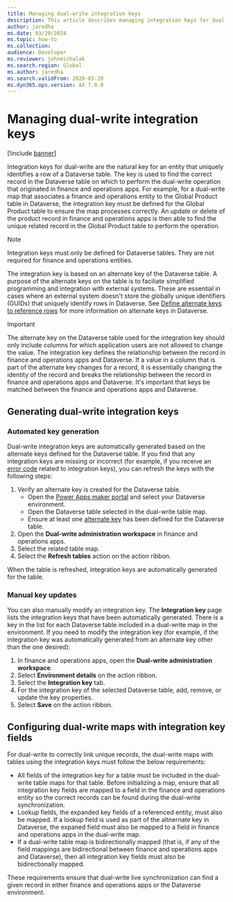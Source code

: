 ```yaml
---
title: Managing dual-write integration keys
description: This article describes managing integration keys for dual-write
author: jaredha
ms.date: 03/29/2024
ms.topic: how-to
ms.collection:
audience: Developer
ms.reviewer: johnmichalak
ms.search.region: Global
ms.author: jaredha
ms.search.validFrom: 2020-03-20
ms.dyn365.ops.version: AX 7.0.0
---
```


# Managing dual-write integration keys

[!include [banner](../../includes/banner.md)]

Integration keys for dual-write are the natural key for an entity that uniquely identifies a row of a Dataverse table. The key is used to find the correct record in the Dataverse table on which to perform the dual-write operation that originated in finance and operations apps. For example, for a dual-write map that associates a finance and operations entity to the Global Product table in Dataverse, the integration key must be defined for the Global Product table to ensure the map processes correctly. An update or delete of the product record in finance and operations apps is then able to find the unique related record in the Global Product table to perform the operation.

> [!NOTE]
> Integration keys must only be defined for Dataverse tables. They are not required for finance and operations entities.

The integration key is based on an alternate key of the Dataverse table. A purpose of the alternate keys on the table is to faciliate simplified programming and integration with external systems. These are essential in cases where an external system doesn't store the globally unique identifiers (GUIDs) that uniquely identify rows in Dataverse. See [Define alternate keys to reference rows](https://learn.microsoft.com/power-apps/maker/data-platform/define-alternate-keys-reference-records) for more information on alternate keys in Dataverse.

> [!IMPORTANT]
> The alternate key on the Dataverse table used for the integration key should only include columns for which application users are not allowed to change the value. The integration key defines the relationship between the record in finance and operations apps and Dataverse. If a value in a column that is part of the alternate key changes for a record, it is essentially changing the identity of the record and breaks the relationship between the record in finance and operations apps and Dataverse. It's important that keys be matched between the finance and operations apps and Dataverse.

## Generating dual-write integration keys

### Automated key generation
Dual-write integration keys are automatically generated based on the alternate keys defined for the Dataverse table. If you find that any integration keys are missing or incorrect (for example, if you receive an [error code](dual-write-error-codes.md) related to integration keys), you can refresh the keys with the following steps:

1. Verify an alternate key is created for the Dataverse table.
   - Open the [Power Apps maker portal](https://make.powerapps.com) and select your Dataverse environment.
   - Open the Dataverse table selected in the dual-write table map.
   - Ensure at least one [alternate key](https://learn.microsoft.com/power-apps/maker/data-platform/define-alternate-keys-reference-records) has been defined for the Dataverse table.
5. Open the **Dual-write administration workspace** in finance and operations apps.
6. Select the related table map.
7. Select the **Refresh tables** action on the action ribbon.

When the table is refreshed, integration keys are automatically generated for the table.

### Manual key updates
You can also manually modify an integration key. The **Integration key** page lists the integration keys that have been automatically generated. There is a key in the list for each Dataverse table included in a dual-write map in the environment. If you need to modify the integration key (for example, if the integration key was automatically generated from an alternate key other than the one desired):

1. In finance and operations apps, open the **Dual-write administration workspace**.
2. Select **Environment details** on the action ribbon.
3. Select the **Integration key** tab.
4. For the integration key of the selected Dataverse table, add, remove, or update the key properties.
5. Select **Save** on the action ribbon.

## Configuring dual-write maps with integration key fields
For dual-write to correctly link unique records, the dual-write maps with tables using the integration keys must follow the below requirements:
- All fields of the integration key for a table must be included in the dual-write table maps for that table. Before initializing a map, ensure that all integration key fields are mapped to a field in the finance and operations entity so the correct records can be found during the dual-write synchronization.
- Lookup fields, the expanded key fields of a referenced entity, must also be mapped. If a lookup field is used as part of the altnernate key in Dataverse, the expaned field must also be mapped to a field in finance and operations apps in the dual-write map.
- If a dual-write table map is bidirectionally mapped (that is, if any of the field mappings are bidirectional between finance and operations apps and Dataverse), then all integration key fields must also be bidirectionally mapped.

These requirements ensure that dual-write live synchronization can find a given record in either finance and operations apps or the Dataverse environment.


